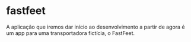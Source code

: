 # fastfeet
A aplicação que iremos dar início ao desenvolvimento a partir de agora é um app para uma transportadora fictícia, o FastFeet.
